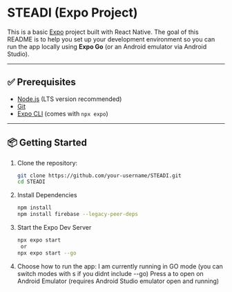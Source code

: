 # STEADI (Expo Project)

This is a basic [Expo](https://expo.dev) project built with React Native. The goal of this README is to help you set up your development environment so you can run the app locally using **Expo Go** (or an Android emulator via Android Studio).

---

## ✅ Prerequisites
- [Node.js](https://nodejs.org/) (LTS version recommended)
- [Git](https://git-scm.com/)
- [Expo CLI](https://docs.expo.dev/get-started/installation/) (comes with `npx expo`)

---

## 📦 Getting Started
1. Clone the repository:
   ```bash
   git clone https://github.com/your-username/STEADI.git
   cd STEADI

2. Install Dependencies
    ```bash
    npm install
    npm install firebase --legacy-peer-deps 

3. Start the Expo Dev Server
    ```bash
    npx expo start
     or
    npx expo start --go

5. Choose how to run the app:
    I am currently running in GO mode (you can switch modes with s if you didnt include --go)
    Press a to open on Android Emulator (requires Android Studio emulator open and running)
